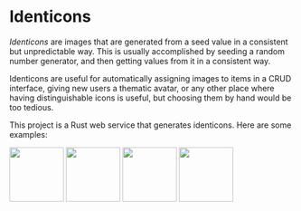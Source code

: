 # Identicons

*Identicons* are images that are generated from a seed value in a
consistent but unpredictable way. This is usually accomplished by
seeding a random number generator, and then getting values from it in
a consistent way.

Identicons are useful for automatically assigning images to items in a
CRUD interface, giving new users a thematic avatar, or any other place
where having distinguishable icons is useful, but choosing them by
hand would be too tedious.

This project is a Rust web service that generates identicons. Here are
some examples:

<a href="https://identicons.appspot.com/i/shield/v1/alpha.svg"><img src="https://identicons.appspot.com/i/shield/v1/alpha.svg?cachebust=20180703" width="96"></a> <a href="https://identicons.appspot.com/i/shape/v0/beta.svg?cachebust=20180703"><img src="https://identicons.appspot.com/i/shield/v0/beta.svg?cachebust=20180703" width="96"></a> <a href="https://identicons.appspot.com/i/shield/v1/gamma.svg"><img src="https://identicons.appspot.com/i/shield/v1/gamma.svg?cachebust=20180703" width="96"></a> <a href="https://identicons.appspot.com/i/shape/v0/delta.svg?cachebust=20180703"><img src="https://identicons.appspot.com/i/shield/v0/delta.svg?cachebust=20180703" width="96"></a>
